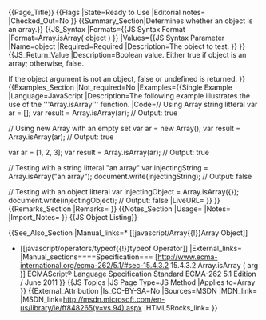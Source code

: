 {{Page_Title}}
{{Flags
|State=Ready to Use
|Editorial notes=
|Checked_Out=No
}}
{{Summary_Section|Determines whether an object is an array.}}
{{JS_Syntax
|Formats={{JS Syntax Format
|Format=Array.isArray( object )
}}
|Values={{JS Syntax Parameter
|Name=object
|Required=Required
|Description=The object to test.
}}
}}
{{JS_Return_Value
|Description=Boolean value. Either true if object is an array; otherwise, false. 

If the object argument is not an object, false or undefined is returned.
}}
{{Examples_Section
|Not_required=No
|Examples={{Single Example
|Language=JavaScript
|Description=The following example illustrates the use of the '''Array.isArray''' function.
|Code=// Using Array string litteral
var ar = []; 
 var result = Array.isArray(ar);
 // Output: true
 
// Using new Array with an empty set
 var ar = new Array(); 
 var result = Array.isArray(ar);
 // Output: true
 
 var ar = [1, 2, 3];
 var result = Array.isArray(ar);
 // Output: true
 
// Testing with a string litteral "an array"
 var injectingString = Array.isArray("an array");
 document.write(injectingString);
 // Output: false
 
// Testing with an object litteral
 var injectingObject = Array.isArray({});
 document.write(injectingObject);
 // Output: false
|LiveURL=
}}
}}
{{Remarks_Section
|Remarks=
}}
{{Notes_Section
|Usage=
|Notes=
|Import_Notes=
}}
{{JS Object Listing}}

{{See_Also_Section
|Manual_links=* [[javascript/Array{{!}}Array Object]]
* [[javascript/operators/typeof{{!}}typeof Operator]]
|External_links=
|Manual_sections====Specification===
[http://www.ecma-international.org/ecma-262/5.1/#sec-15.4.3.2 15.4.3.2 Array.isArray ( arg )]
ECMAScript® Language Specification
Standard ECMA-262
5.1 Edition / June 2011
}}
{{JS Topics
|JS Page Type=JS Method
|Applies to=Array
}}
{{External_Attribution
|Is_CC-BY-SA=No
|Sources=MSDN
|MDN_link=
|MSDN_link=http://msdn.microsoft.com/en-us/library/ie/ff848265(v=vs.94).aspx
|HTML5Rocks_link=
}}